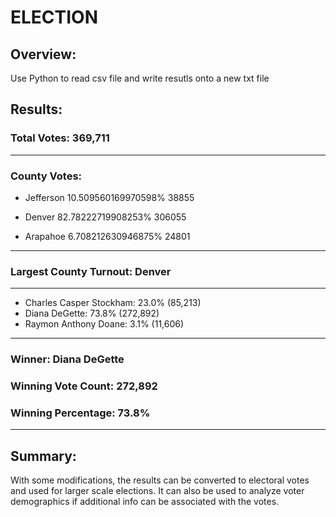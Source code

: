 # ELECTION
## Overview: 
Use Python to read csv file and write resutls onto a new txt file
## Results:

### Total Votes: 369,711
-------------------------

### County Votes:

- Jefferson 10.509560169970598% 38855

- Denver 82.78222719908253% 306055

- Arapahoe 6.708212630946875% 24801

---------------------
### Largest County Turnout: Denver
----------------------
- Charles Casper Stockham: 23.0% (85,213)
- Diana DeGette: 73.8% (272,892)
- Raymon Anthony Doane: 3.1% (11,606)
-------------------------
### Winner: Diana DeGette
### Winning Vote Count: 272,892
### Winning Percentage: 73.8%
-------------------------
## Summary:
With some modifications, the results can be converted to electoral votes and used for larger scale elections.
It can also be used to analyze voter demographics if additional info can be associated with the votes.
